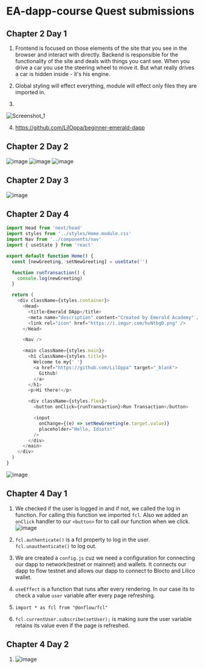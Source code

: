 # EA-dapp-course Quest submissions

## Chapter 2 Day 1

1. Frontend is focused on those elements of the site that you see in the browser and interact with directly. Backend is responsible for the functionality of the site and deals with things you cant see.
When you drive a car you use the steering wheel to move it. But what really drives a car is hidden inside - it's his engine.

2. Global styling will effect everything, module will effect only files they are imported in. 

3. 
![Screenshot_1](https://user-images.githubusercontent.com/72570095/195547729-c8f74cd6-6910-49d6-bab0-68c26645c49e.png)

4. https://github.com/LilOppa/beginner-emerald-dapp

## Chapter 2 Day 2

![image](https://user-images.githubusercontent.com/72570095/195830872-79215921-e44c-4077-a4c4-028978f01eca.png)
![image](https://user-images.githubusercontent.com/72570095/195830668-389fd951-6952-4fab-84c3-bd6e19ce8e32.png)
![image](https://user-images.githubusercontent.com/72570095/195830738-69cf0e4e-adb9-4530-85c5-3740c7fcc22b.png)

## Chapter 2 Day 3

![image](https://user-images.githubusercontent.com/72570095/195976179-dec485d7-5ff8-4c2b-b341-e51a38437c41.png)

## Chapter 2 Day 4

```javascript
import Head from 'next/head'
import styles from '../styles/Home.module.css'
import Nav from '../components/nav'
import { useState } from 'react'

export default function Home() {
  const [newGreeting, setNewGreeting] = useState('')

  function runTransaction() {
    console.log(newGreeting)
  }

  return (
    <div className={styles.container}>
      <Head>
        <title>Emerald DApp</title>
        <meta name="description" content="Created by Emerald Academy" />
        <link rel="icon" href="https://i.imgur.com/hvNtbgD.png" />
      </Head>

      <Nav />

      <main className={styles.main}>
        <h1 className={styles.title}>
          Welcome to my{' '}
          <a href="https://github.com/LilOppa" target="_blank">
            Github!
          </a>
        </h1>
        <p>Hi there!</p>

        <div className={styles.flex}>
          <button onClick={runTransaction}>Run Transaction</button>

          <input
            onChange={(e) => setNewGreeting(e.target.value)}
            placeholder="Hello, Idiots!"
          />
        </div>
      </main>
    </div>
  )
}
```

![image](https://user-images.githubusercontent.com/72570095/195980327-6a40e425-fae5-4394-b1c4-ca1fbb5ff183.png)

## Chapter 4 Day 1

1. We checked if the user is logged in and if not, we called the log in function. For calling this function we imported ```fcl```.
Also we added an ```onClick``` handler to our ```<button>``` for to call our function when we click.
![image](https://user-images.githubusercontent.com/72570095/196143742-7c1fe0d0-3eb1-40ab-9060-a0fadd597429.png)


2. ```fcl.authenticate()``` is a fcl property to log in the user.
```fcl.unauthenticate()``` to log out.

3. We are created a ```config.js``` cuz we need a configuration for connecting our dapp to network(testnet or mainnet) and wallets. 
It connects our dapp to flow testnet and allows our dapp to connect to Blocto and Lilico wallet.

4. ```useEffect``` is a function that runs after every rendering. In our case its to check a value ```user``` variable after every page refreshing.

5. ```import * as fcl from "@onflow/fcl"```

6. ```fcl.currentUser.subscribe(setUser);``` is making sure the user variable retains its value even if the page is refreshed.

## Chapter 4 Day 2

1. ![image](https://user-images.githubusercontent.com/72570095/196160913-ebb6bc78-de31-4cc8-885f-d3d4d63966f0.png)

